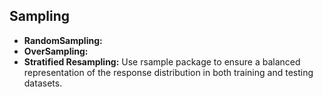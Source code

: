 ## Sampling 

- **RandomSampling:** 
- **OverSampling:**  
- **Stratified Resampling:** Use rsample package to ensure a balanced representation of the response distribution in both training and testing datasets. 
